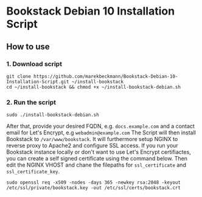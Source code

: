 # Bookstack Debian 10 Installation Script

## How to use

### 1. Download script

```
git clone https://github.com/marekbeckmann/Bookstack-Debian-10-Installation-Script.git ~/install-bookstack
cd ~/install-bookstack && chmod +x ~/install-bookstack-debian.sh
```
### 2. Run the script

```
sudo ./install-bookstack-debian.sh
```

After that, provide your desired FQDN, e.g. `docs.example.com` and a contact email for Let's Encrypt, e.g `webadmin@example.com`
The Script will then install Bookstack to `/var/www/bookstack`. It will furthermore setup NGINX to reverse proxy to Apache2 and configure SSL access. 
If you run your Bookstack instance locally or don't want to use Let's Encrypt certifiactes, you can create a self signed certificate using the command below. Then edit the NGINX VHOST and chane the filepaths for `ssl_certificate` and `ssl_certificate_key`.

```
sudo openssl req -x509 -nodes -days 365 -newkey rsa:2048 -keyout /etc/ssl/private/bookstack.key -out /etc/ssl/certs/bookstack.crt
```





